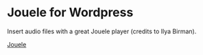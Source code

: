 # Jouele for Wordpress

Insert audio files with a great Jouele player (credits to Ilya Birman).

[Jouele](https://github.com/ilyabirman/Jouele)